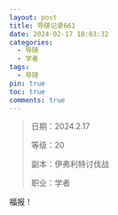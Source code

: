 ```yaml
---
layout: post
title: 导随记录661
date: 2024-02-17 10:03:32
categories:
  - 导随
  - 学者
tags:
  - 导随
pin: true
toc: true
comments: true
---
```

> 日期：2024.2.17
>
> 等级：20
>
> 副本：伊弗利特讨伐战
>
> 职业：学者

福报！